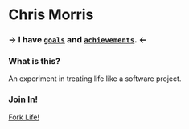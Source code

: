 # Chris Morris

### → I have [`goals`](https://github.com/ChrisMorrisOrg/Life/issues?state=open) and [`achievements`](https://github.com/ChrisMorrisOrg/Life/issues?state=closed). ←

### What is this?

An experiment in treating life like a software project.

### Join In!

[Fork Life!](https://github.com/feross/Life)